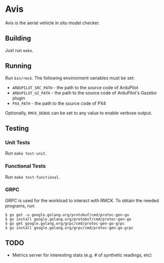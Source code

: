 # Avis
Avis is the aerial vehicle in situ model checker.

## Building
Just run `make`.

## Running
Run `bin/rmck`. The following environment variables must be set:
- `ARDUPILOT_SRC_PATH` - the path to the source code of ArduPilot
- `ARDUPILOT_GZ_PATH` - the path to the source code of ArduPilot's Gazebo plugin
- `PX4_PATH` - the path to the source code of PX4

Optionally, `RMCK_DEBUG` can be set to any value to enable verbose output.

## Testing

### Unit Tests
Run `make test-unit`.

### Functional Tests
Run `make test-functional`.

### GRPC 
GRPC is used for the workload to interact with RMCK. To obtain the needed programs, run:
```
$ go get -u google.golang.org/protobuf/cmd/protoc-gen-go
$ go install google.golang.org/protobuf/cmd/protoc-gen-go
$ go get google.golang.org/grpc/cmd/protoc-gen-go-grpc
$ go install google.golang.org/grpc/cmd/protoc-gen-go-grpc
```

## TODO
- Metrics server for interesting stats (e.g. # of synthetic readings, etc)
